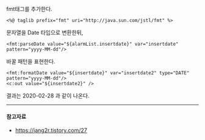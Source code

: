 
fmt태그를 추가한다.
```
<%@ taglib prefix="fmt" uri="http://java.sun.com/jstl/fmt" %>
```

문자열을 Date 타입으로 변환한뒤,
```
<fmt:parseDate value="${alarmList.insertdate}" var="insertdate" pattern="yyyy-MM-dd"/>			
```
바꿀 패턴을 표현한다.

```
<fmt:formatDate value="${insertdate}" var="insertdate2" type="DATE" pattern="yyyy-MM-dd"/>
<c:out value="${insertdate2}" />
```
결과는 2020-02-28 과 같이 나온다.

---------

#### 참고자료
- https://jang2r.tistory.com/27
